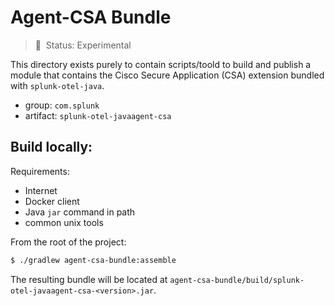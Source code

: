 
# Agent-CSA Bundle

> :construction: &nbsp;Status: Experimental

This directory exists purely to contain scripts/toold to build
and publish a module that contains the Cisco Secure Application (CSA)
extension bundled with `splunk-otel-java`.

* group: `com.splunk`
* artifact: `splunk-otel-javaagent-csa`

## Build locally:

Requirements:
* Internet
* Docker client
* Java `jar` command in path
* common unix tools

From the root of the project:

```bash
$ ./gradlew agent-csa-bundle:assemble
```

The resulting bundle will be located at
`agent-csa-bundle/build/splunk-otel-javaagent-csa-<version>.jar`.
